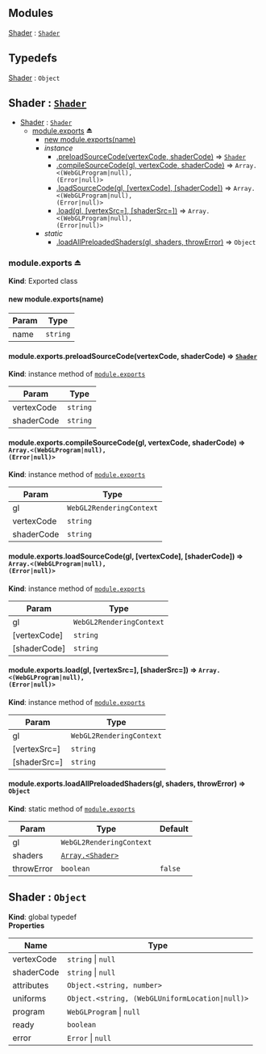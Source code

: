 ## Modules

<dl>
<dt><a href="#module_Shader">Shader</a> : <code><a href="#Shader">Shader</a></code></dt>
<dd></dd>
</dl>

## Typedefs

<dl>
<dt><a href="#Shader">Shader</a> : <code>Object</code></dt>
<dd></dd>
</dl>

<a name="module_Shader"></a>

## Shader : [<code>Shader</code>](#Shader)

* [Shader](#module_Shader) : [<code>Shader</code>](#Shader)
    * [module.exports](#exp_module_Shader--module.exports) ⏏
        * [new module.exports(name)](#new_module_Shader--module.exports_new)
        * _instance_
            * [.preloadSourceCode(vertexCode, shaderCode)](#module_Shader--module.exports+preloadSourceCode) ⇒ [<code>Shader</code>](#Shader)
            * [.compileSourceCode(gl, vertexCode, shaderCode)](#module_Shader--module.exports+compileSourceCode) ⇒ <code>Array.&lt;(WebGLProgram\|null), (Error\|null)&gt;</code>
            * [.loadSourceCode(gl, [vertexCode], [shaderCode])](#module_Shader--module.exports+loadSourceCode) ⇒ <code>Array.&lt;(WebGLProgram\|null), (Error\|null)&gt;</code>
            * [.load(gl, [vertexSrc&#x3D;], [shaderSrc&#x3D;])](#module_Shader--module.exports+load) ⇒ <code>Array.&lt;(WebGLProgram\|null), (Error\|null)&gt;</code>
        * _static_
            * [.loadAllPreloadedShaders(gl, shaders, throwError)](#module_Shader--module.exports.loadAllPreloadedShaders) ⇒ <code>Object</code>

<a name="exp_module_Shader--module.exports"></a>

### module.exports ⏏
**Kind**: Exported class  
<a name="new_module_Shader--module.exports_new"></a>

#### new module.exports(name)

| Param | Type |
| --- | --- |
| name | <code>string</code> | 

<a name="module_Shader--module.exports+preloadSourceCode"></a>

#### module.exports.preloadSourceCode(vertexCode, shaderCode) ⇒ [<code>Shader</code>](#Shader)
**Kind**: instance method of [<code>module.exports</code>](#exp_module_Shader--module.exports)  

| Param | Type |
| --- | --- |
| vertexCode | <code>string</code> | 
| shaderCode | <code>string</code> | 

<a name="module_Shader--module.exports+compileSourceCode"></a>

#### module.exports.compileSourceCode(gl, vertexCode, shaderCode) ⇒ <code>Array.&lt;(WebGLProgram\|null), (Error\|null)&gt;</code>
**Kind**: instance method of [<code>module.exports</code>](#exp_module_Shader--module.exports)  

| Param | Type |
| --- | --- |
| gl | <code>WebGL2RenderingContext</code> | 
| vertexCode | <code>string</code> | 
| shaderCode | <code>string</code> | 

<a name="module_Shader--module.exports+loadSourceCode"></a>

#### module.exports.loadSourceCode(gl, [vertexCode], [shaderCode]) ⇒ <code>Array.&lt;(WebGLProgram\|null), (Error\|null)&gt;</code>
**Kind**: instance method of [<code>module.exports</code>](#exp_module_Shader--module.exports)  

| Param | Type |
| --- | --- |
| gl | <code>WebGL2RenderingContext</code> | 
| [vertexCode] | <code>string</code> | 
| [shaderCode] | <code>string</code> | 

<a name="module_Shader--module.exports+load"></a>

#### module.exports.load(gl, [vertexSrc&#x3D;], [shaderSrc&#x3D;]) ⇒ <code>Array.&lt;(WebGLProgram\|null), (Error\|null)&gt;</code>
**Kind**: instance method of [<code>module.exports</code>](#exp_module_Shader--module.exports)  

| Param | Type |
| --- | --- |
| gl | <code>WebGL2RenderingContext</code> | 
| [vertexSrc=] | <code>string</code> | 
| [shaderSrc=] | <code>string</code> | 

<a name="module_Shader--module.exports.loadAllPreloadedShaders"></a>

#### module.exports.loadAllPreloadedShaders(gl, shaders, throwError) ⇒ <code>Object</code>
**Kind**: static method of [<code>module.exports</code>](#exp_module_Shader--module.exports)  

| Param | Type | Default |
| --- | --- | --- |
| gl | <code>WebGL2RenderingContext</code> |  | 
| shaders | [<code>Array.&lt;Shader&gt;</code>](#Shader) |  | 
| throwError | <code>boolean</code> | <code>false</code> | 

<a name="Shader"></a>

## Shader : <code>Object</code>
**Kind**: global typedef  
**Properties**

| Name | Type |
| --- | --- |
| vertexCode | <code>string</code> \| <code>null</code> | 
| shaderCode | <code>string</code> \| <code>null</code> | 
| attributes | <code>Object.&lt;string, number&gt;</code> | 
| uniforms | <code>Object.&lt;string, (WebGLUniformLocation\|null)&gt;</code> | 
| program | <code>WebGLProgram</code> \| <code>null</code> | 
| ready | <code>boolean</code> | 
| error | <code>Error</code> \| <code>null</code> | 

